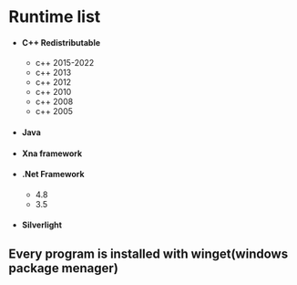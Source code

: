 
# Runtime list

* #### C++ Redistributable 
  + c++ 2015-2022
  + c++ 2013
  + c++ 2012
  + c++ 2010
  + c++ 2008 
  + c++ 2005
* #### Java  
* #### Xna framework
* #### .Net Framework 
  + 4.8 
  + 3.5 
* #### Silverlight  

## Every program is installed with winget(windows package menager)                                
                                             
